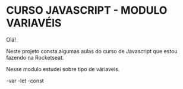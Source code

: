 # CURSO JAVASCRIPT - MODULO VARIAVÉIS

Olá!

Neste projeto consta algumas aulas do curso de Javascript que estou fazendo na Rocketseat.

Nesse modulo estudei sobre tipo de váriaveis.

-var
-let
-const
